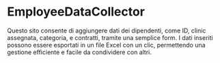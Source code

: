 # EmployeeDataCollector
 Questo sito consente di aggiungere dati dei dipendenti, come ID, clinic assegnata, categoria, e contratti, tramite una semplice form. I dati inseriti possono essere esportati in un file Excel con un clic, permettendo una gestione efficiente e facile da condividere con altri.
